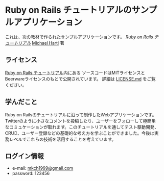 # Ruby on Rails チュートリアルのサンプルアプリケーション

これは、次の教材で作られたサンプルアプリケーションです。
[*Ruby on Rails チュートリアル*](https://railstutorial.jp/)
[Michael Hartl](http://www.michaelhartl.com/) 著

## ライセンス

[Ruby on Rails チュートリアル](https://railstutorial.jp/)内にある
ソースコードはMITライセンスとBeerwareライセンスのもとで公開されています。
詳細は [LICENSE.md](LICENSE.md) をご覧ください。

## 学んだこと

Ruby on Railsのチュートリアルに沿って制作したWebアプリケーションです。Twitterのように小さなコメントを投稿したり、ユーザーをフォローして極簡単なコミュケーションが取れます。このチュートリアルを通してテスト駆動開発、CRUD、ユーザー登録などの基礎的な考え方を学ぶことができました。今後は実務レベルでこれらの技術を活用することを考えています。

## ログイン情報
* e-mail:   mkch1999@gmail.com
* password: 123456
